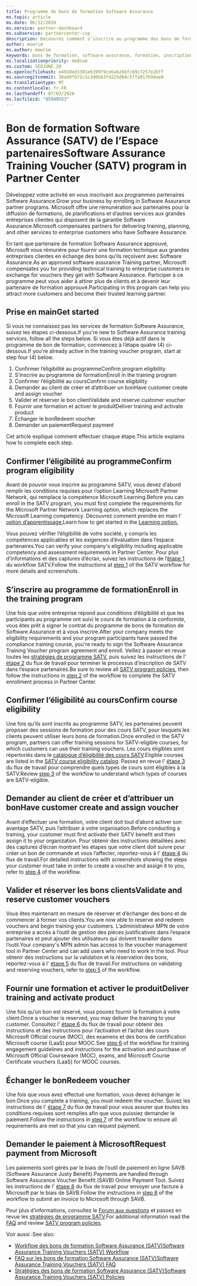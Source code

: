 ```yaml
---
title: Programme de bons de formation Software Assurance
ms.topic: article
ms.date: 06/12/2020
ms.service: partner-dashboard
ms.subservice: partnercenter-csp
description: Découvrez comment s’inscrire au programme des bons de formation Software Assurance pour vous permettre de compenser la formation et la planification aux entreprises.
author: mowrim
ms.author: mowrim
keywords: bons de formation, software assurance, formation, inscription à SATV, SATV
ms.localizationpriority: medium
ms.custom: SEOJUNE.20
ms.openlocfilehash: e4910ed3301e6399f9ce6ab26bfc69c7257e2bff
ms.sourcegitcommit: 36a60f672c1c3d6b63fd225d04c5ffa917694ae0
ms.translationtype: MT
ms.contentlocale: fr-FR
ms.lasthandoff: 07/03/2020
ms.locfileid: "85949553"
---
```

# <a name="software-assurance-training-voucher-satv-program-in-partner-center"></a><span data-ttu-id="514f5-104">Bon de formation Software Assurance (SATV) de l’Espace partenaires</span><span class="sxs-lookup"><span data-stu-id="514f5-104">Software Assurance Training Voucher (SATV) program in Partner Center</span></span>

<span data-ttu-id="514f5-105">Développez votre activité en vous inscrivant aux programmes partenaires Software Assurance.</span><span class="sxs-lookup"><span data-stu-id="514f5-105">Grow your business by enrolling in Software Assurance partner programs.</span></span> <span data-ttu-id="514f5-106">Microsoft offre une rémunération aux partenaires pour la diffusion de formations, de planifications et d’autres services aux grandes entreprises clientes qui disposent de la garantie Software Assurance.</span><span class="sxs-lookup"><span data-stu-id="514f5-106">Microsoft compensates partners for delivering training, planning, and other services to enterprise customers who have Software Assurance.</span></span>

<span data-ttu-id="514f5-107">En tant que partenaire de formation Software Assurance approuvé, Microsoft vous rémunère pour fournir une formation technique aux grandes entreprises clientes en échange des bons qu’ils reçoivent avec Software Assurance.</span><span class="sxs-lookup"><span data-stu-id="514f5-107">As an approved software assurance Training partner, Microsoft compensates you for providing technical training to enterprise customers in exchange for vouchers they get with Software Assurance.</span></span> <span data-ttu-id="514f5-108">Participer à ce programme peut vous aider à attirer plus de clients et à devenir leur partenaire de formation approuvé.</span><span class="sxs-lookup"><span data-stu-id="514f5-108">Participating in this program can help you attract more customers and become their trusted learning partner.</span></span>

## <a name="get-started"></a><span data-ttu-id="514f5-109">Prise en main</span><span class="sxs-lookup"><span data-stu-id="514f5-109">Get started</span></span>

<span data-ttu-id="514f5-110">Si vous ne connaissez pas les services de formation Software Assurance, suivez les étapes ci-dessous.</span><span class="sxs-lookup"><span data-stu-id="514f5-110">If you're new to Software Assurance training services, follow all the steps below.</span></span> <span data-ttu-id="514f5-111">Si vous êtes déjà actif dans le programme de bon de formation, commencez à l’étape quatre (4) ci-dessous.</span><span class="sxs-lookup"><span data-stu-id="514f5-111">If you're already active in the training voucher program, start at step four (4) below.</span></span> 

1. <span data-ttu-id="514f5-112">Confirmer l’éligibilité au programme</span><span class="sxs-lookup"><span data-stu-id="514f5-112">Confirm program eligibility</span></span>
2. <span data-ttu-id="514f5-113">S’inscrire au programme de formation</span><span class="sxs-lookup"><span data-stu-id="514f5-113">Enroll in the training program</span></span>
3. <span data-ttu-id="514f5-114">Confirmer l’éligibilité au cours</span><span class="sxs-lookup"><span data-stu-id="514f5-114">Confirm course eligibility</span></span>
4. <span data-ttu-id="514f5-115">Demander au client de créer et d’attribuer un bon</span><span class="sxs-lookup"><span data-stu-id="514f5-115">Have customer create and assign voucher</span></span>
5. <span data-ttu-id="514f5-116">Valider et réserver le bon client</span><span class="sxs-lookup"><span data-stu-id="514f5-116">Validate and reserve customer voucher</span></span>
6. <span data-ttu-id="514f5-117">Fournir une formation et activer le produit</span><span class="sxs-lookup"><span data-stu-id="514f5-117">Deliver training and activate product</span></span>
7. <span data-ttu-id="514f5-118">Échanger le bon</span><span class="sxs-lookup"><span data-stu-id="514f5-118">Redeem voucher</span></span>
8. <span data-ttu-id="514f5-119">Demander un paiement</span><span class="sxs-lookup"><span data-stu-id="514f5-119">Request payment</span></span>

<span data-ttu-id="514f5-120">Cet article explique comment effectuer chaque étape.</span><span class="sxs-lookup"><span data-stu-id="514f5-120">This article explains how to complete each step.</span></span>

## <a name="confirm-program-eligibility"></a><span data-ttu-id="514f5-121">Confirmer l’éligibilité au programme</span><span class="sxs-lookup"><span data-stu-id="514f5-121">Confirm program eligibility</span></span>

<span data-ttu-id="514f5-122">Avant de pouvoir vous inscrire au programme SATV, vous devez d’abord remplir les conditions requises pour l’option Learning Microsoft Partner Network, qui remplace la compétence Microsoft Learning.</span><span class="sxs-lookup"><span data-stu-id="514f5-122">Before you can enroll in the SATV program, you must first complete the requirements for the Microsoft Partner Network Learning option, which replaces the Microsoft Learning competency.</span></span> <span data-ttu-id="514f5-123">Découvrez comment prendre en main l' [option d’apprentissage.](https://partner.microsoft.com/membership/learning-partners)</span><span class="sxs-lookup"><span data-stu-id="514f5-123">Learn how to get started in the [Learning option.](https://partner.microsoft.com/membership/learning-partners)</span></span>

<span data-ttu-id="514f5-124">Vous pouvez vérifier l’éligibilité de votre société, y compris les compétences applicables et les exigences d’évaluation dans l’espace partenaires.</span><span class="sxs-lookup"><span data-stu-id="514f5-124">You can verify your company's eligibility including applicable competency and assessment requirements in Partner Center.</span></span> <span data-ttu-id="514f5-125">Pour plus d’informations et des captures d’écran, suivez les instructions de l’[étape 1](https://query.prod.cms.rt.microsoft.com/cms/api/am/binary/RE4s3bB) du workflow SATV.</span><span class="sxs-lookup"><span data-stu-id="514f5-125">Follow the instructions at [step 1](https://query.prod.cms.rt.microsoft.com/cms/api/am/binary/RE4s3bB) of the SATV workflow for more details and screenshots.</span></span>

## <a name="enroll-in-the-training-program"></a><span data-ttu-id="514f5-126">S’inscrire au programme de formation</span><span class="sxs-lookup"><span data-stu-id="514f5-126">Enroll in the training program</span></span>

<span data-ttu-id="514f5-127">Une fois que votre entreprise répond aux conditions d’éligibilité et que les participants au programme ont suivi le cours de formation à la conformité, vous êtes prêt à signer le contrat du programme de bons de formation de Software Assurance et à vous inscrire.</span><span class="sxs-lookup"><span data-stu-id="514f5-127">After your company meets the eligibility requirements and your program participants have passed the compliance training course, you're ready to sign the Software Assurance Training Voucher program agreement and enroll.</span></span> <span data-ttu-id="514f5-128">Veillez à passer en revue toutes les [stratégies de programme SATV](https://query.prod.cms.rt.microsoft.com/cms/api/am/binary/RE3koEP), puis suivez les instructions de l' [étape 2](https://query.prod.cms.rt.microsoft.com/cms/api/am/binary/RE4s3bB) du flux de travail pour terminer le processus d’inscription de SATV dans l’espace partenaires.</span><span class="sxs-lookup"><span data-stu-id="514f5-128">Be sure to review all [SATV program policies](https://query.prod.cms.rt.microsoft.com/cms/api/am/binary/RE3koEP), then follow the instructions in [step 2](https://query.prod.cms.rt.microsoft.com/cms/api/am/binary/RE4s3bB) of the workflow to complete the SATV enrollment process in Partner Center.</span></span>


## <a name="confirm-course-eligibility"></a><span data-ttu-id="514f5-129">Confirmer l’éligibilité au cours</span><span class="sxs-lookup"><span data-stu-id="514f5-129">Confirm course eligibility</span></span>
<span data-ttu-id="514f5-130">Une fois qu’ils sont inscrits au programme SATV, les partenaires peuvent proposer des sessions de formation pour des cours SATV, pour lesquels les clients peuvent utiliser leurs bons de formation.</span><span class="sxs-lookup"><span data-stu-id="514f5-130">Once enrolled in the SATV program, partners can offer training sessions for SATV-eligible courses, for which customers can use their training vouchers.</span></span> <span data-ttu-id="514f5-131">Les cours éligibles sont répertoriés dans le [catalogue d’éligibilité des cours SATV](https://savl-catalog.microsoft.com/).</span><span class="sxs-lookup"><span data-stu-id="514f5-131">Eligible courses are listed in the [SATV course eligibility catalog](https://savl-catalog.microsoft.com/).</span></span> <span data-ttu-id="514f5-132">Passez en revue l' [étape 3](https://query.prod.cms.rt.microsoft.com/cms/api/am/binary/RE4s3bB) du flux de travail pour comprendre quels types de cours sont éligibles à la SATV.</span><span class="sxs-lookup"><span data-stu-id="514f5-132">Review [step 3](https://query.prod.cms.rt.microsoft.com/cms/api/am/binary/RE4s3bB) of the workflow to understand which types of courses are SATV-eligible.</span></span>

## <a name="have-customer-create-and-assign-voucher"></a><span data-ttu-id="514f5-133">Demander au client de créer et d’attribuer un bon</span><span class="sxs-lookup"><span data-stu-id="514f5-133">Have customer create and assign voucher</span></span>

<span data-ttu-id="514f5-134">Avant d’effectuer une formation, votre client doit tout d’abord activer son avantage SATV, puis l’attribuer à votre organisation.</span><span class="sxs-lookup"><span data-stu-id="514f5-134">Before conducting a training, your customer must first activate their SATV benefit and then assign it to your organization.</span></span> <span data-ttu-id="514f5-135">Pour obtenir des instructions détaillées avec des captures d’écran montrant les étapes que votre client doit suivre pour créer un bon de commande et vous l’affecter, reportez-vous à l' [étape 4](https://query.prod.cms.rt.microsoft.com/cms/api/am/binary/RE4s3bB) du flux de travail.</span><span class="sxs-lookup"><span data-stu-id="514f5-135">For detailed instructions with screenshots showing the steps your customer must take in order to create a voucher and assign it to you, refer to [step 4](https://query.prod.cms.rt.microsoft.com/cms/api/am/binary/RE4s3bB) of the workflow.</span></span>

## <a name="validate-and-reserve-customer-vouchers"></a><span data-ttu-id="514f5-136">Valider et réserver les bons clients</span><span class="sxs-lookup"><span data-stu-id="514f5-136">Validate and reserve customer vouchers</span></span>

<span data-ttu-id="514f5-137">Vous êtes maintenant en mesure de réserver et d’échanger des bons et de commencer à former vos clients.</span><span class="sxs-lookup"><span data-stu-id="514f5-137">You are now able to reserve and redeem vouchers and begin training your customers.</span></span> <span data-ttu-id="514f5-138">L’administrateur MPN de votre entreprise a accès à l’outil de gestion des pièces justificatives dans l’espace partenaires et peut ajouter des utilisateurs qui doivent travailler dans l’outil.</span><span class="sxs-lookup"><span data-stu-id="514f5-138">Your company's MPN admin has access to the voucher management tool in Partner Center and can add users who need to work in the tool.</span></span> <span data-ttu-id="514f5-139">Pour obtenir des instructions sur la validation et la réservation des bons, reportez-vous à l' [étape 5](https://query.prod.cms.rt.microsoft.com/cms/api/am/binary/RE4s3bB) du flux de travail.</span><span class="sxs-lookup"><span data-stu-id="514f5-139">For instructions on validating and reserving vouchers, refer to [step 5](https://query.prod.cms.rt.microsoft.com/cms/api/am/binary/RE4s3bB) of the workflow.</span></span>

## <a name="deliver-training-and-activate-product"></a><span data-ttu-id="514f5-140">Fournir une formation et activer le produit</span><span class="sxs-lookup"><span data-stu-id="514f5-140">Deliver training and activate product</span></span>

<span data-ttu-id="514f5-141">Une fois qu’un bon est réservé, vous pouvez fournir la formation à votre client.</span><span class="sxs-lookup"><span data-stu-id="514f5-141">Once a voucher is reserved, you may deliver the training to your customer.</span></span> <span data-ttu-id="514f5-142">Consultez l' [étape 6](https://query.prod.cms.rt.microsoft.com/cms/api/am/binary/RE4s3bB) du flux de travail pour obtenir des instructions et des instructions pour l’activation et l’achat des cours Microsoft Official course (MOC), des examens et des bons de certification Microsoft course (LaaS) pour MOOC.</span><span class="sxs-lookup"><span data-stu-id="514f5-142">See [step 6](https://query.prod.cms.rt.microsoft.com/cms/api/am/binary/RE4s3bB) of the workflow for training engagement guidelines and instructions for the activation and purchase of Microsoft Official Courseware (MOC), exams, and Microsoft Course Certificate vouchers (LaaS) for MOOC courses.</span></span>

## <a name="redeem-voucher"></a><span data-ttu-id="514f5-143">Échanger le bon</span><span class="sxs-lookup"><span data-stu-id="514f5-143">Redeem voucher</span></span>

<span data-ttu-id="514f5-144">Une fois que vous avez effectué une formation, vous devez échanger le bon.</span><span class="sxs-lookup"><span data-stu-id="514f5-144">Once you complete a training, you must redeem the voucher.</span></span> <span data-ttu-id="514f5-145">Suivez les instructions de l' [étape 7](https://query.prod.cms.rt.microsoft.com/cms/api/am/binary/RE4s3bB) du flux de travail pour vous assurer que toutes les conditions requises sont remplies afin que vous puissiez demander le paiement.</span><span class="sxs-lookup"><span data-stu-id="514f5-145">Follow the instructions in [step 7](https://query.prod.cms.rt.microsoft.com/cms/api/am/binary/RE4s3bB) of the workflow to ensure all requirements are met so that you can request payment.</span></span> 


## <a name="request-payment-from-microsoft"></a><span data-ttu-id="514f5-146">Demander le paiement à Microsoft</span><span class="sxs-lookup"><span data-stu-id="514f5-146">Request payment from Microsoft</span></span>

<span data-ttu-id="514f5-147">Les paiements sont gérés par le biais de l’outil de paiement en ligne SAVB (Software Assurance Justy Benefit).</span><span class="sxs-lookup"><span data-stu-id="514f5-147">Payments are handled through Software Assurance Voucher Benefit (SAVB) Online Payment Tool.</span></span> <span data-ttu-id="514f5-148">Suivez les instructions de l' [étape 8](https://query.prod.cms.rt.microsoft.com/cms/api/am/binary/RE4s3bB) du flux de travail pour envoyer une facture à Microsoft par le biais de SAVB.</span><span class="sxs-lookup"><span data-stu-id="514f5-148">Follow the instructions in [step 8](https://query.prod.cms.rt.microsoft.com/cms/api/am/binary/RE4s3bB) of the workflow to submit an invoice to Microsoft through SAVB.</span></span> 

<span data-ttu-id="514f5-149">Pour plus d’informations, consultez le [Forum aux questions](https://query.prod.cms.rt.microsoft.com/cms/api/am/binary/RE3kz5o) et passez en revue les [stratégies de programme SATV](https://query.prod.cms.rt.microsoft.com/cms/api/am/binary/RE3koEP).</span><span class="sxs-lookup"><span data-stu-id="514f5-149">For additional information read the [FAQ](https://query.prod.cms.rt.microsoft.com/cms/api/am/binary/RE3kz5o) and review [SATV program policies](https://query.prod.cms.rt.microsoft.com/cms/api/am/binary/RE3koEP).</span></span>

<span data-ttu-id="514f5-150">Voir aussi :</span><span class="sxs-lookup"><span data-stu-id="514f5-150">See also:</span></span>

- [<span data-ttu-id="514f5-151">Workflow des bons de formation Software Assurance (SATV)</span><span class="sxs-lookup"><span data-stu-id="514f5-151">Software Assurance Training Vouchers (SATV) Workflow</span></span>](https://query.prod.cms.rt.microsoft.com/cms/api/am/binary/RE4s3bB)
- [<span data-ttu-id="514f5-152">FAQ sur les bons de formation Software Assurance (SATV)</span><span class="sxs-lookup"><span data-stu-id="514f5-152">Software Assurance Training Vouchers (SATV) FAQ</span></span>](https://query.prod.cms.rt.microsoft.com/cms/api/am/binary/RE3kz5o)
- [<span data-ttu-id="514f5-153">Stratégies des bons de formation Software Assurance (SATV)</span><span class="sxs-lookup"><span data-stu-id="514f5-153">Software Assurance Training Vouchers (SATV) Policies</span></span>](https://query.prod.cms.rt.microsoft.com/cms/api/am/binary/RE3koEP)
